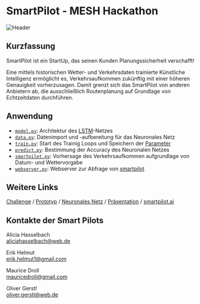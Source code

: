 # SmartPilot - MESH Hackathon
![Header](pictures/logo.png)

## Kurzfassung

SmartPilot ist ein StartUp, das seinen Kunden Planungssicherheit verschafft!

Eine mittels historischen Wetter- und Verkehrsdaten trainierte Künstliche Intelligenz ermöglicht es, Verkehrsaufkommen zukünftig mit einer höheren Genauigkeit vorherzusagen. Damit grenzt sich das SmartPilot von anderen Anbietern ab, die ausschließlich Routenplanung auf Grundlage von Echtzeitdaten durchführen.

## Anwendung
- [`model.py`](model.py): Architektur des [LSTM](http://colah.github.io/posts/2015-08-Understanding-LSTMs/)-Netzes
- [`data.py`](data.py): Datenimport und -aufbereitung für das Neuronales Netz 
- [`train.py`](train.py): Start des Trainig Loops und Speichern der [Parameter](model.pth)
- [`predict.py`](predict.py): Bestimmung der Accuracy des Neuronalen Netzes
- [`smartpilot.py`](smartpilot.py): Vorhersage des Verkehrsaufkommen aufgrundlage von Datum- und Wettervorgabe
- [`webserver.py`](webserver.py): Webserver zur Abfrage von [smartpilot](smartpilot.py)

## Weitere Links

[Challenge](doc/Environmental-Challenge.pdf) / [Prototyp](website/index.html) / [Neuronales Netz](notebooks/main.ipynb) / [Präsentation](doc/MESH2.pptx) / [smartpilot.ai](https://www.youtube.com/watch?v=dQw4w9WgXcQ&ab_channel=RickAstleyVEVO)

## Kontakte der Smart Pilots

Alicia Hasselbach <br>
[aliciahasselbach@web.de](mailto:aliciahasselbach@web.de)

Erik Helmut <br>
[erik.helmut1@gmail.com](mailto:erik.helmut1@gmail.com)

Maurice Droll <br>
[mauricedroll@gmail.com](mailto:mauricedroll@gmail.com)

Oliver Gerstl <br>
[oliver.gerstl@web.de](mailto:oliver.gerstl@web.de)